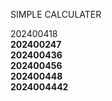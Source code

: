  SIMPLE CALCULATER <br> 

202400418<br><b>
202400247<br>
202400436<br>
202400456<br>
202400448<br>
2024004442<br>

